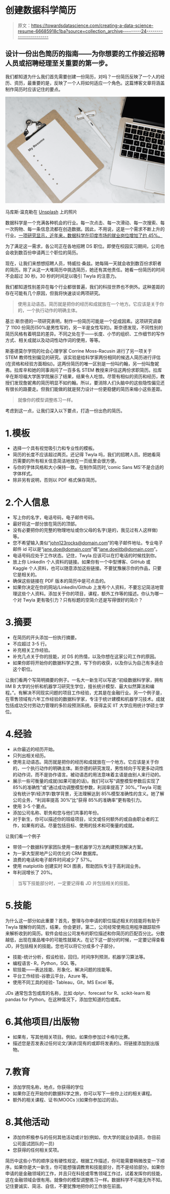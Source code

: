 # 创建数据科学简历

> 原文：<https://towardsdatascience.com/creating-a-data-science-resume-66685918c1ba?source=collection_archive---------24----------------------->

## 设计一份出色简历的指南——为你想要的工作接近招聘人员或招聘经理至关重要的第一步。

我们都知道为什么我们首先需要创建一份简历，对吗？一份简历反映了一个人的经历、资历，最重要的是，反映了一个人将如何适应一个角色。这篇博客文章将涵盖制作简历时应该记住的要点。

![](img/47ef7b64c83d588edf8934226bd947f6.png)

马库斯·温克勒在 [Unsplash](https://unsplash.com?utm_source=medium&utm_medium=referral) 上的照片

数据科学是一个充满各种机会的行业。每一次点击、每一次滑动、每一次搜索、每一次购物、每一条信息流都在创造数据。因此，不用说，这是一个需求不断上升的行业。[一项研究显示，近年来，数据科学在印度市场的就业岗位增加了约 45%。](https://www.henryharvin.com/blog/data-science-jobs-in-india-in2020/)

为了满足这一需求，各公司正在各地招聘 DS 职位。即使在校园实习期间，公司也会收到数百份申请两三个职位的简历。

现在，让我们来想想招聘人员，特威拉·桑兹。她每隔一天就会收到数百份求职者的简历。除了从这一大堆简历中挑选简历，她还有其他责任。她看一份简历的时间不会超过 30 秒。30 秒的时间足以吸引 Twyla 的注意力。

我们都知道性别差异在每个行业都很普遍，我们的科技世界也不例外。这种差距的存在可能有几个原因，但我将快速谈论两项研究。

> 使用主动语态。简历就是把你的经历和成就放在一个地方。它应该是关于你的，一个执行动作的明确主体。

基兰·斯奈德的一项研究表明，制作一份简历可能是一个促成因素。这项研究调查了 1100 份简历(50%是男性写的，另一半是女性写的)。斯奈德发现，不同性别的简历风格有着明显的差异。不同之处在于——长度、小节的组织、工作细节的写作方式、相关成就以及动词性动作词的使用，等等。

斯基德莫尔学院的社会心理学家 Corrine Moss-Racusin 进行了另一项关于 STEM 教师性别偏见的研究。该实验是给科学家两份相同的候选人简历进行评估(在资格和经验方面相似)。这两份简历的唯一区别是一份叫约翰，另一份叫詹妮弗。拉库辛和她的同事询问了一百多名 STEM 教授来评估这两份求职简历。拉库辛在斯坦福大学医学院展示了结果，结果令人吃惊。尽管有相似的资历和经历，教授们发现詹妮弗的简历明显不如约翰。所以，要消除人们头脑中的这些隐性偏见还有很长的路要走。但我们能做的就是努力设计一份更稳健的简历来缩小这些差距。

> 就像你的模型调整练习一样。

考虑到这一点，让我们深入以下要点，打造一份出色的简历。

# 1.模板

*   选择一个具有视觉吸引力和专业性的模板。
*   简历的长度不应该超过两页。还记得 Twyla 吗，我们的招聘人员。把她看简历需要的所有相关信息简洁地放在一页纸里会很方便。
*   与你的字体风格和大小保持一致。在制作简历时,‘comic Sans MS’不是合适的字体样式。
*   除非另有说明，否则以 PDF 格式保存简历。

# 2.个人信息

*   写上你的名字，电话号码，电子邮件号码。
*   最好将这一部分放在简历的顶部。
*   没有必要把你的完整的物理地址或你父母的名字(是的，我见过有人这样做)等。
*   您不希望输入类似“john123rocks@domain.com”的电子邮件地址。专业电子邮件 id 可以是“jane.doe@domain.com”或“jane.doeiitb@domain.com”。
*   电话号码应处于工作状态。记住，Twyla 应该可以在打电话的时候找到你。
*   放上你 LinkedIn 个人资料的链接。如果你有一个中型博客、GitHub 或 Kaggle 个人资料，也可以随意添加这些链接。不要犹豫展示你的作品，只要它是相关的。
*   确保这些链接在 PDF 版本的简历中是可点击的。
*   如果你决定在你的网站/LinkedIn/Github 上发布个人资料，不要忘记简洁地管理这些个人资料。添加关于你的项目，课程，额外工作等的描述。你认为哪一个对 Twyla 更有吸引力？只有标题的空简介还是写得很好的简介？

# 3.摘要

*   在简历的开头添加一份执行摘要。
*   不应超过 3-5 行。
*   补充相关工作经验。
*   补充几点关于你的技能，对 DS 的热情，以及你想在这家公司工作的原因。
*   如果你即将开始你的数据科学之旅，写下你的收获，以及你认为自己有多适合这个职位。

让我们看两个写简明摘要的例子。一名大一新生可以写道:“初级数据科学家，拥有 IIM B 大学的分析和机器学习研究生学位，擅长统计模型、最大似然算法和编程。”。有解决不同现实问题的项目工作经验，尤其是在金融行业。另一个例子是，在零售领域有六年工作经验的数据科学家，专注于统计建模和机器学习技术。成就包括成功交付劳动力管理的多阶段预测系统。获得孟买 IIT 大学应用统计学硕士学位。

# 4.经验

*   从你最近的经历开始。
*   只列出相关经历。
*   使用主动语态。简历就是把你的经历和成就放在一个地方。它应该是关于你的，一个执行动作的明确主体。斯奈德的研究发现，男性倾向于写更多动词性的动作词，而不是协作语言。被动语态的用法意味着主语是由别人来行动的。
*   展示一些可衡量的成就(如果可能的话)。我们可以写“调整模型参数后实现了 85%的准确性”或“通过成功调整模型参数，利润率提高了 30%。”Twyla 可能没有统计学/经济学/数学背景，无法理解达到 85%模型准确性的含义。她了解公司业务，“利润率提高 30%”比“获得 85%的准确率”更有吸引力。
*   使用 3-5 个要点。
*   添加公司名称、职务和您与他们共事的年份。
*   对于新生，你可以描述你的班级项目，论文或任何额外的或自由职业者的工作，如果有的话。尽量包括目标、使用的技术和可衡量的成就。

让我们看一个例子

*   带领一个数据科学家团队使用一套机器学习方法构建预测解决方案。
*   为一家大型房地产公司优化的 CRM 数据库。
*   浪费的电话和电子邮件时间减少了 57%。
*   使用 matplotlib 创建实时 ROI 图表，帮助团队专注于高利润业务。
*   年利润增长了 20%。

> 当写下技能部分时，一定要记得看 JD 并包括相关的技能。

# 5.技能

为什么这一部分如此重要？首先，整理与你申请的职位描述相关的技能将有助于 Twyla 理解你的简历，结果，你会更好。第二，公司经常使用应用程序跟踪软件来解析收到的简历。软件会给出公司发布的职位描述和你简历的匹配百分比。分数越低，出现在废品堆中的可能性就越大。在记下这一部分的时候，一定要记得查看 JD，并包括相关的技能。您也可以将它分成多个子部分，

*   技能-统计分析，假设检验，回归，时间序列预测，机器学习算法等。
*   编程语言- R，Python，SQL 等。
*   软技能——表达技能、形象化、解决问题的技能等。
*   平台工作经验-谷歌云平台，Azure 等。
*   使用不同工具的经验- Tableau，Git，MS Excel 等。

JDs 通常包含包或库的名称，比如 dplyr、forecast for R、scikit-learn 和 pandas for Python。在这种情况下，添加您知道的包或库。

# 6.其他项目/出版物

*   如果有，写其他相关项目。例如，如果你参加过卡格尔比赛。
*   描述您是否发表过任何论文/演讲(现有的或即将发表的)。将链接添加到出版物。

# 7.教育

*   添加学院名称，地点，你获得的学位
*   如果你正在开始你的数据科学之旅，你可以写下一些你上过的相关课程。
*   额外的相关课程、证书(MOOCs )(如果你参加过的话)。

# 8.其他活动

*   添加你积极参与的任何其他活动或计划(例如，你大学的就业协调员，你目前公司面试团队的一员)
*   您获得的任何相关奖项。

简历中这些小节的顺序没有硬性规定。根据工作描述，你可能需要稍微改变一下顺序。如果你是大一新生，你可能想强调教育和技能部分，而不是经验部分。如果你申请的是金融领域的工作，并且只在科技或零售领域工作过，试着发挥你的技能，这在金融领域会很有用。就像你的模型调整练习一样。数据科学不可能无所不知。记住要诚实、简洁、自信，不要犹豫地把你的工作放在前面。